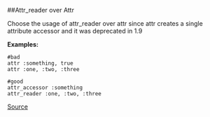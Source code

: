 ##Attr_reader over Attr

Choose the usage of attr_reader over attr since attr creates a single attribute accessor and it was
deprecated in 1.9

**Examples:**

```
#bad
attr :something, true
attr :one, :two, :three

#good
attr_accessor :something
attr_reader :one, :two, :three
```

[Source](http://www.rubydoc.info/gems/rubocop/RuboCop/Cop/Style/Attr)
